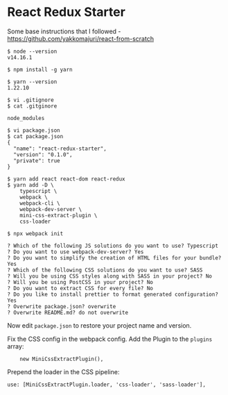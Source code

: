 # React Redux Starter

Some base instructions that I followed -
https://github.com/yakkomajuri/react-from-scratch

```
$ node --version
v14.16.1

$ npm install -g yarn

$ yarn --version
1.22.10

$ vi .gitignore
$ cat .gitginore

node_modules

$ vi package.json
$ cat package.json
{
  "name": "react-redux-starter",
  "version": "0.1.0",
  "private": true
}

$ yarn add react react-dom react-redux
$ yarn add -D \
    typescript \
    webpack \
    webpack-cli \
    webpack-dev-server \
    mini-css-extract-plugin \
    css-loader

$ npx webpack init

? Which of the following JS solutions do you want to use? Typescript
? Do you want to use webpack-dev-server? Yes
? Do you want to simplify the creation of HTML files for your bundle? Yes
? Which of the following CSS solutions do you want to use? SASS
? Will you be using CSS styles along with SASS in your project? No
? Will you be using PostCSS in your project? No
? Do you want to extract CSS for every file? No
? Do you like to install prettier to format generated configuration? Yes
? Overwrite package.json? overwrite
? Overwrite README.md? do not overwrite
```

Now edit `package.json` to restore your project name and version.

Fix the CSS config in the webpack config. Add the Plugin to the `plugins` array:

```
    new MiniCssExtractPlugin(),
```

Prepend the loader in the CSS pipeline:

```
use: [MiniCssExtractPlugin.loader, 'css-loader', 'sass-loader'],
```
